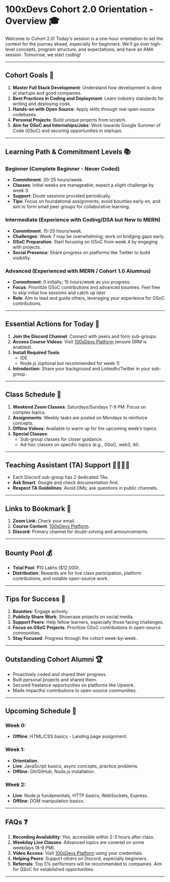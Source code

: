 # 100xDevs Cohort 2.0 Orientation - Overview 🎓

Welcome to Cohort 2.0! Today's session is a one-hour orientation to set the context for the journey ahead, especially for beginners. We'll go over high-level concepts, program structure, and expectations, and have an AMA session. Tomorrow, we start coding!

---

## Cohort Goals 🎯

1. **Master Full Stack Development**: Understand how development is done at startups and good companies.
2. **Best Practices in Coding and Deployment**: Learn industry standards for writing and deploying code.
3. **Hands-on with Open Source**: Apply skills through real open-source codebases.
4. **Personal Projects**: Build unique projects from scratch.
5. **Aim for GSoC and Internships/Jobs**: Work towards Google Summer of Code (GSoC) and securing opportunities in startups.

---

## Learning Path & Commitment Levels 📚

### Beginner (Complete Beginner - Never Coded)
- **Commitment**: 20-25 hours/week.
- **Classes**: Initial weeks are manageable; expect a slight challenge by week 3.
- **Support**: Doubt sessions provided periodically.
- **Tips**: Focus on foundational assignments, avoid bounties early on, and aim to form small peer groups for collaborative learning.

### Intermediate (Experience with Coding/DSA but New to MERN)
- **Commitment**: 15-20 hours/week.
- **Challenges**: Week 7 may be overwhelming; work on bridging gaps early.
- **GSoC Preparation**: Start focusing on GSoC from week 4 by engaging with projects.
- **Social Presence**: Share progress on platforms like Twitter to build visibility.

### Advanced (Experienced with MERN / Cohort 1.0 Alumnus)
- **Commitment**: 0 initially; 15 hours/week as you progress.
- **Focus**: Prioritize GSoC contributions and advanced bounties. Feel free to skip initial live sessions and catch up later.
- **Role**: Aim to lead and guide others, leveraging your experience for GSoC contributions.

---

## Essential Actions for Today 📝

1. **Join the Discord Channel**: Connect with peers and form sub-groups.
2. **Access Course Videos**: Visit [100xDevs Platform](https://app.100xdevs.com/) (ensure DRM is enabled).
3. **Install Required Tools**:
   - IDE
   - Node.js (optional but recommended for week 1)
4. **Introduction**: Share your background and LinkedIn/Twitter in your sub-group.

---

## Class Schedule 📅

1. **Weekend Zoom Classes**: Saturdays/Sundays 7-9 PM. Focus on complex topics.
2. **Assignments**: Weekly tasks are posted on Mondays to reinforce concepts.
3. **Offline Videos**: Available to warm up for the upcoming week’s topics.
4. **Special Classes**:
   - Sub-group classes for closer guidance.
   - Ad-hoc classes on specific topics (e.g., GSoC, web3, AI).

---

## Teaching Assistant (TA) Support 👩‍🏫👨‍🏫

- Each Discord sub-group has 2 dedicated TAs.
- **Ask Smart**: Google and check documentation first.
- **Respect TA Guidelines**: Avoid DMs; ask questions in public channels.

---

## Links to Bookmark 🔖

1. **Zoom Link**: Check your email.
2. **Course Content**: [100xDevs Platform](https://app.100xdevs.com/).
3. **Discord**: Primary channel for doubt-solving and announcements.

---

## Bounty Pool 💰

- **Total Pool**: ₹10 Lakhs ($12,000).
- **Distribution**: Rewards are for live class participation, platform contributions, and notable open-source work.

---

## Tips for Success 🌟

1. **Bounties**: Engage actively.
2. **Publicly Share Work**: Showcase projects on social media.
3. **Support Peers**: Help fellow learners, especially those facing challenges.
4. **Focus on GSoC Projects**: Prioritize GSoC contributions in open-source communities.
5. **Stay Focused**: Progress through the cohort week-by-week.

---

## Outstanding Cohort Alumni 🏆

- Proactively coded and shared their progress.
- Built personal projects and shared them.
- Secured freelance opportunities on platforms like Upwork.
- Made impactful contributions to open-source communities.

---

## Upcoming Schedule 📆

### Week 0:
- **Offline**: HTML/CSS basics - Landing page assignment.

### Week 1:
- **Orientation**.
- **Live**: JavaScript basics, async concepts, practice problems.
- **Offline**: Git/GitHub, Node.js installation.

### Week 2:
- **Live**: Node.js fundamentals, HTTP basics, WebSockets, Express.
- **Offline**: DOM manipulation basics.

---

## FAQs ❓

1. **Recording Availability**: Yes, accessible within 2-3 hours after class.
2. **Weekday Live Classes**: Advanced topics are covered on some weekdays (8-9 PM).
3. **Video Access**: Visit [100xDevs Platform](https://app.100xdevs.com/) using your credentials.
4. **Helping Peers**: Support others on Discord, especially beginners.
5. **Referrals**: Top 5% performers will be recommended to companies. Aim for GSoC for established opportunities.

---

